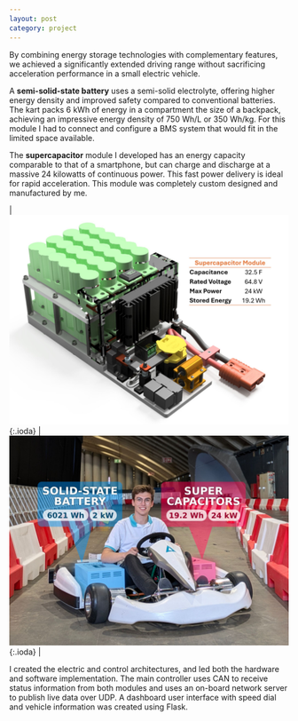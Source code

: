 ```yaml
---
layout: post
category: project
---
```


By combining energy storage technologies with complementary features, we achieved a significantly extended driving range without sacrificing acceleration performance in a small electric vehicle.
 
A **semi-solid-state battery** uses a semi-solid electrolyte, offering higher energy density and improved safety compared to conventional batteries. The kart packs 6 kWh of energy in a compartment the size of a backpack, achieving an impressive energy density of 750 Wh/L or 350 Wh/kg. For this module I had to connect and configure a BMS system that would fit in the limited space available.
 
The **supercapacitor** module I developed has an energy capacity comparable to that of a smartphone, but can charge and discharge at a massive 24 kilowatts of continuous power. This fast power delivery is ideal for rapid acceleration. This module was completely custom designed and manufactured by me.

| ![kart](/assets/img/projects/hybrid-kart/kart2.jpeg){:.ioda} | ![kart](/assets/img/projects/hybrid-kart/kart1.jpeg){:.ioda} |

I created the electric and control architectures, and led both the hardware and software implementation. The main controller uses CAN to receive status information from both modules and uses an on-board network server to publish live data over UDP. A dashboard user interface with speed dial and vehicle information was created using Flask.

